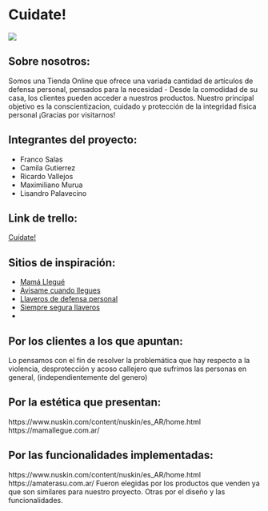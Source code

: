 <h1>Cuidate!</h1>
<img src="https://i.postimg.cc/d1CRCvRj/logo.png">

<h2>Sobre nosotros:</h2><div>
  Somos una Tienda Online que ofrece una variada cantidad de artículos de defensa personal, pensados para la necesidad -
  Desde la comodidad de su casa, los clientes pueden acceder a nuestros productos. Nuestro principal objetivo es la conscientizacion, cuidado y protección de 
   la integridad fisica personal
  ¡Gracias por visitarnos!
  <div>
<h2>Integrantes del proyecto:</h2><div>
  <ul>
    <li>Franco Salas</li>
    <li>Camila Gutierrez</li>
    <li>Ricardo Vallejos</li>
    <li>Maximiliano Murua</li>
    <li>Lisandro Palavecino</li>
    </ul>
    <div>

<h2>Link de trello:</h2>
<a href="https://trello.com/b/tPagskz9/sprint-pi-c19">Cuídate!</a>


<h2>Sitios de inspiración:</h2>
      <ul>
        <li><a href="https://mamallegue.com.ar/">Mamá Llegué</a></li>
        <li><a href="https://www.avisamecuandollegues.com.ar/">Avisame cuando llegues</a></li>
        <li><a href="https://www.instagram.com/defensa_femsj/?hl=es">Llaveros de defensa personal</a></li>
        <li><a href="https://www.instagram.com/siempreseguraar/?hl=es">Siempre segura llaveros</a></li>
        <li><a href=""></a></li>
      </ul>
      
<h2>Por los clientes a los que apuntan:</h2>
Lo pensamos con el fin de resolver la problemática que hay respecto a la violencia, desprotección y acoso callejero que sufrimos las personas en general, (independientemente del genero)
<h2>Por la estética que presentan:</h2>
https://www.nuskin.com/content/nuskin/es_AR/home.html
https://mamallegue.com.ar/
<h2>Por las funcionalidades implementadas:</h2>
https://www.nuskin.com/content/nuskin/es_AR/home.html
https://amaterasu.com.ar/
Fueron elegidas por los productos que venden ya que son similares para nuestro proyecto. Otras por el diseño y las funcionalidades.
